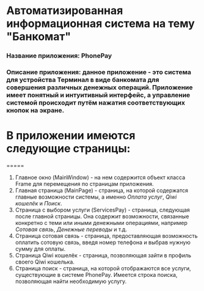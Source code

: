 # Автоматизированная информационная система на тему "Банкомат"
### Название приложения: PhonePay
### Описание приложения: данное приложение - это система для устройства Терминал в виде банкомата для совершения различных денежных операций. Приложение имеет понятный и интуитивный интерфейс, а управление системой происходит путём нажатия соответствующих кнопок на экране.

# В приложении имеются следующие страницы:
=====
1. Главное окно (MainWindow) - на нем содержится объект класса Frame для перемещения по страницам приложения.
2. Главная страница (MainPage) - страница, на которой содержатся главные возможности системы, а именно _Оплата услуг_, _Qiwi кошелёк_ и _Поиск_.
3. Страница с выбором услуги (ServicesPay) - страница, следующая после главной страницы. Она содержит возможности, связанные конкретно с теми или иными денежными операциями, например _Сотовая связь_, _Денежные переводы_ и т.д.
4. Страница сотовая связь - страница, предоставляющая возможность оплатить сотовую связь, введя номер телефона и выбрав нужную сумму для оплаты.
5. Страница Qiwi кошелёк - страница, позволяющая зайти в профиль своего Qiwi кошелька.
6. Страница поиск - страница, на которой отображаются все услуги, существующие в системе PhonePay. Имеется строка поиска, позволяющая найти необходимую услугу.


